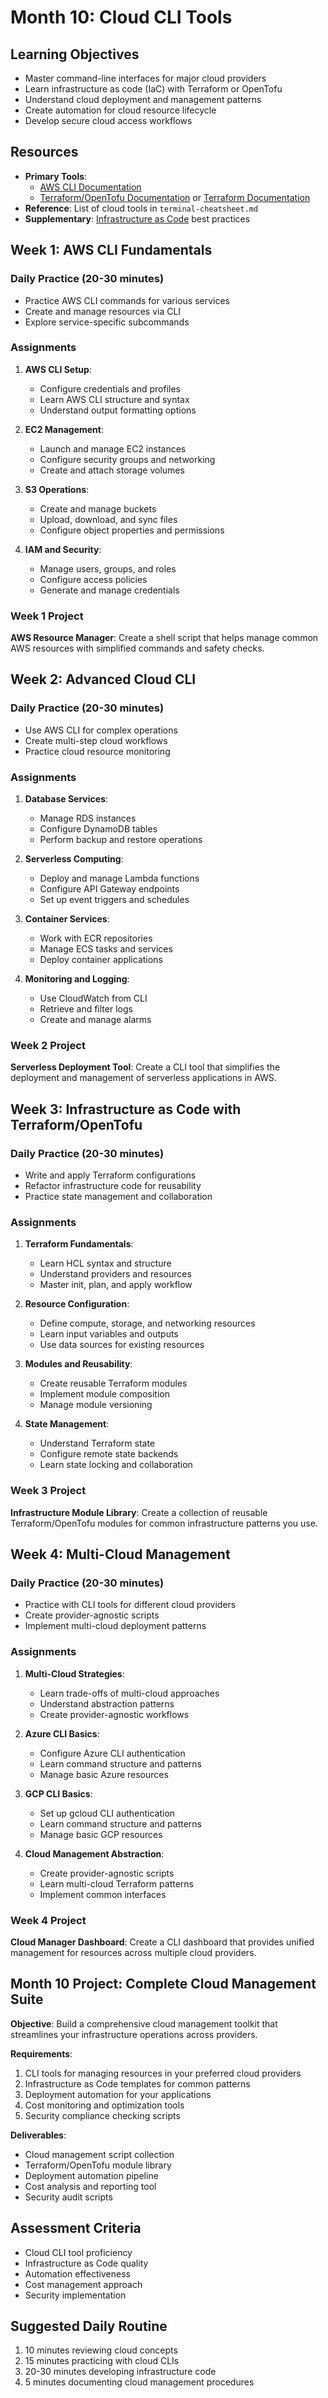 # Month 10: Cloud CLI Tools

## Learning Objectives
- Master command-line interfaces for major cloud providers
- Learn infrastructure as code (IaC) with Terraform or OpenTofu
- Understand cloud deployment and management patterns
- Create automation for cloud resource lifecycle
- Develop secure cloud access workflows

## Resources
- **Primary Tools**: 
  - [AWS CLI Documentation](https://awscli.amazonaws.com/v2/documentation/api/latest/index.html)
  - [Terraform/OpenTofu Documentation](https://opentofu.org/docs/) or [Terraform Documentation](https://developer.hashicorp.com/terraform/docs)
- **Reference**: List of cloud tools in `terminal-cheatsheet.md`
- **Supplementary**: [Infrastructure as Code](https://www.terraform-best-practices.com/) best practices

## Week 1: AWS CLI Fundamentals

### Daily Practice (20-30 minutes)
- Practice AWS CLI commands for various services
- Create and manage resources via CLI
- Explore service-specific subcommands

### Assignments
1. **AWS CLI Setup**:
   - Configure credentials and profiles
   - Learn AWS CLI structure and syntax
   - Understand output formatting options
   
2. **EC2 Management**:
   - Launch and manage EC2 instances
   - Configure security groups and networking
   - Create and attach storage volumes
   
3. **S3 Operations**:
   - Create and manage buckets
   - Upload, download, and sync files
   - Configure object properties and permissions
   
4. **IAM and Security**:
   - Manage users, groups, and roles
   - Configure access policies
   - Generate and manage credentials

### Week 1 Project
**AWS Resource Manager**: Create a shell script that helps manage common AWS resources with simplified commands and safety checks.

## Week 2: Advanced Cloud CLI

### Daily Practice (20-30 minutes)
- Use AWS CLI for complex operations
- Create multi-step cloud workflows
- Practice cloud resource monitoring

### Assignments
1. **Database Services**:
   - Manage RDS instances
   - Configure DynamoDB tables
   - Perform backup and restore operations
   
2. **Serverless Computing**:
   - Deploy and manage Lambda functions
   - Configure API Gateway endpoints
   - Set up event triggers and schedules
   
3. **Container Services**:
   - Work with ECR repositories
   - Manage ECS tasks and services
   - Deploy container applications
   
4. **Monitoring and Logging**:
   - Use CloudWatch from CLI
   - Retrieve and filter logs
   - Create and manage alarms

### Week 2 Project
**Serverless Deployment Tool**: Create a CLI tool that simplifies the deployment and management of serverless applications in AWS.

## Week 3: Infrastructure as Code with Terraform/OpenTofu

### Daily Practice (20-30 minutes)
- Write and apply Terraform configurations
- Refactor infrastructure code for reusability
- Practice state management and collaboration

### Assignments
1. **Terraform Fundamentals**:
   - Learn HCL syntax and structure
   - Understand providers and resources
   - Master init, plan, and apply workflow
   
2. **Resource Configuration**:
   - Define compute, storage, and networking resources
   - Learn input variables and outputs
   - Use data sources for existing resources
   
3. **Modules and Reusability**:
   - Create reusable Terraform modules
   - Implement module composition
   - Manage module versioning
   
4. **State Management**:
   - Understand Terraform state
   - Configure remote state backends
   - Learn state locking and collaboration

### Week 3 Project
**Infrastructure Module Library**: Create a collection of reusable Terraform/OpenTofu modules for common infrastructure patterns you use.

## Week 4: Multi-Cloud Management

### Daily Practice (20-30 minutes)
- Practice with CLI tools for different cloud providers
- Create provider-agnostic scripts
- Implement multi-cloud deployment patterns

### Assignments
1. **Multi-Cloud Strategies**:
   - Learn trade-offs of multi-cloud approaches
   - Understand abstraction patterns
   - Create provider-agnostic workflows
   
2. **Azure CLI Basics**:
   - Configure Azure CLI authentication
   - Learn command structure and patterns
   - Manage basic Azure resources
   
3. **GCP CLI Basics**:
   - Set up gcloud CLI authentication
   - Learn command structure and patterns
   - Manage basic GCP resources
   
4. **Cloud Management Abstraction**:
   - Create provider-agnostic scripts
   - Learn multi-cloud Terraform patterns
   - Implement common interfaces

### Week 4 Project
**Cloud Manager Dashboard**: Create a CLI dashboard that provides unified management for resources across multiple cloud providers.

## Month 10 Project: Complete Cloud Management Suite

**Objective**: Build a comprehensive cloud management toolkit that streamlines your infrastructure operations across providers.

**Requirements**:
1. CLI tools for managing resources in your preferred cloud providers
2. Infrastructure as Code templates for common patterns
3. Deployment automation for your applications
4. Cost monitoring and optimization tools
5. Security compliance checking scripts

**Deliverables**:
- Cloud management script collection
- Terraform/OpenTofu module library
- Deployment automation pipeline
- Cost analysis and reporting tool
- Security audit scripts

## Assessment Criteria
- Cloud CLI tool proficiency
- Infrastructure as Code quality
- Automation effectiveness
- Cost management approach
- Security implementation

## Suggested Daily Routine
1. 10 minutes reviewing cloud concepts
2. 15 minutes practicing with cloud CLIs
3. 20-30 minutes developing infrastructure code
4. 5 minutes documenting cloud management procedures
